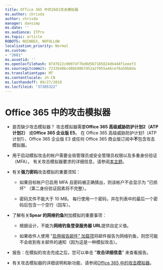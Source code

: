 ```yaml
---
title: Office 365 中的2681攻击模拟器
ms.author: chrisda
author: chrisda
manager: dansimp
ms.date: ''
ms.audience: ITPro
ms.topic: article
ROBOTS: NOINDEX, NOFOLLOW
localization_priority: Normal
ms.custom:
- "2681"
ms.assetid: ''
ms.openlocfilehash: 07d7622c00074f7bd0d567185824db448f1eeef3
ms.sourcegitcommit: 7232b48bcd8bb9867d52a2f055a46ce76a58b8da
ms.translationtype: MT
ms.contentlocale: zh-CN
ms.lasthandoff: 09/27/2019
ms.locfileid: "37305322"
---
```

# <a name="attack-simulator-in-office-365"></a>Office 365 中的攻击模拟器

- 是否缺少攻击模拟器？ 攻击模拟器需要**Office 365 高级威胁防护计划2（ATP 计划2）** 或**Office 365 企业版 E5**。 在 Office 365 高级威胁防护计划1（ATP 计划1）、Office 365 企业版 E3 或任何 Office 365 商业版订阅中**不**包含攻击模拟器。

- 用于启动模拟攻击的帐户需要全局管理员或安全管理员权限以及多重身份验证（MFA）。 有关攻击模拟器要求的详细信息，请参阅[本主题](https://docs.microsoft.com/office365/securitycompliance/attack-simulator#before-you-begin)。

- 有关**强力密码**攻击模拟的重要须知：

  - 如果目标帐户已启用 MFA 且密码被正确猜出，则该帐户不会显示为 "已损坏" （第二身份验证因素将不完整）。

  - 密码文件不能大于 10 MB。 每行使用一个密码，并在列表中的最后一个密码后包含一个空行（回车）。

- 了解有关**Spear 的网络钓鱼**附加模拟的重要事项：

  - 根据设计，不能为**网络钓鱼登录服务器 URL**提供自定义值。

  - 如果收件人使用 "[启用报告邮件" 加载项](https://docs.microsoft.com/microsoft-365/security/office-365-security/enable-the-report-message-add-in)将邮件报告为网络钓鱼，则您可能不会收到有关邮件的通知（因为这是一种模拟攻击）。

- 报告：在模拟的攻击完成之后，您可以单击 "**攻击详细信息**" 来查看报告。

- 有关攻击模拟器的详细说明和新功能，请参阅[Office 365 中的攻击模拟器](https://docs.microsoft.com/microsoft-365/security/office-365-security/attack-simulator)。
